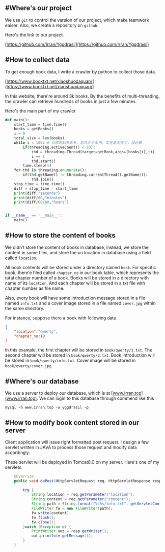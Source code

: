 #Where's our project
---
We use `git` to control the version of our project, which make teamwork eaiser. Also, we create a repository on `github`.

Here's the link to our project.

[https://github.com/Irran/Yggdrasil](https://github.com/Irran/Yggdrasil)

#How to collect data
---
To get enough book data, I write a crawler by python to collect those data.

[https://www.booktxt.net/xiaoshuodaquan/](https://www.booktxt.net/xiaoshuodaquan/)

In this website, there're around 3k books. By the benefits of multi-threading, the crawler can retrieve hundreds of books in just a few minutes.

Here's the main part of my crawler

~~~python
def main(): 
    start_time = time.time()
    books = getBooks()
    i = 0
    total_size = len(books)
    while i < 100: # 只爬前100本书，总共三千本书，实在是太多了，没必要
        if(threading.activeCount() < 50):
            thd = threading.Thread(target=getBook,args=(books[i],i))
            i += 1
            thd.start()
        time.sleep(1)
    for thd in threading.enumerate():
        if(thd.getName() != threading.currentThread().getName()):
            thd.join()
    stop_time = time.time()
    diff = stop_time - start_time
    print(diff,"seconds")
    print(diff/60,"minutes")
    print(diff/60/60,"hours")


if __name__ == '__main__':
    main()
~~~

#How to store the content of books
---
We didn't store the content of books in database, instead, we store the content in some files, and store the uri location in database using a field called `location`.

All book contents will be stored under a directory named `book`. For specific book, there'e filed called `chapter_no` in our book table, which represents the total chapter number of a book. Books will be stored in a directory with name of its `location`. And each chapter will be stored in a txt file with chapter number as file name.

Also, every book will have some introduction message stored in a file named `info.txt` and a cover image stored in a file named `cover.jpg` within the same directory.

For instance, suppose there a book with following data

~~~json
{
	"location":"qwerty",
	"chapter_no:10
}
~~~

In this example, the first chapter will be stored in `book/qwerty/1.txt`. The second chapter will be stored in `book/qwerty/2.txt`. Book introduction will be stored in `book/qwerty/info.txt`. Cover image will be stored in `book/qwerty/cover.jpg`.

#Where's our database
---
We use a server to deploy our database, which is at [www.irran.top](www.irran.top). We can login to this database through commend like this

~~~
mysql -h www.irran.top -u yggdrasil -p
~~~

#How to modify book content stored in our server
---
Client application will issue right formatted post request. I design a few servlet written in JAVA to process those request and modify data accordingly. 

These servlet will be deployed in Tomcat8.0 on my server. Here's one of my servlets.

~~~java
	@Override
	public void doPost(HttpServletRequest req, HttpServletResponse resp) throws ServletException, IOException {
		
		try {
			String location = req.getParameter("location");
			String content = req.getParameter("content");
			String path = String.format("%s%s/info.txt", getServletContext().getRealPath("/book/"),location);
			FileWriter fw = new FileWriter(path);
			fw.write(content);
			fw.flush();
			fw.close();
		}catch (Exception e) {
			PrintWriter out = resp.getWriter();
			out.println(e.getMessage());
		}
	}
~~~